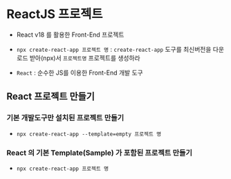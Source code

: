 # ReactJS 프로젝트

- React v18 를 활용한 Front-End 프로젝트

- `npx create-react-app 프로젝트 명` : `create-react-app` 도구를 최신버전을 다운로드 받아(npx)서 `프로젝트명` 프로젝트를 생성하라
- `React` : 순수한 JS를 이용한 Front-End 개발 도구

## React 프로젝트 만들기

### 기본 개발도구만 설치된 프로젝트 만들기

- `npx create-react-app --template=empty 프로젝트 명`

### React 의 기본 Template(Sample) 가 포함된 프로젝트 만들기

- `npx create-react-app 프로젝트 명`

